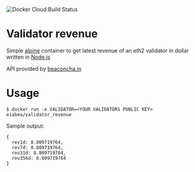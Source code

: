 ![Docker Cloud Build Status](https://img.shields.io/docker/cloud/build/eiabea/validator_revenue)

# Validator revenue

Simple [alpine](https://alpinelinux.org/) container to get latest revenue of an eth2 validator in dollar written in [Node.js](https://nodejs.org/en/)

API provided by [beaconcha.in](https://beaconcha.in/)

# Usage

```
$ docker run -e VALIDATOR=<YOUR VALIDATORS PUBLIC KEY> eiabea/validator_revenue
```

Sample output:
```
{
  rev1d: 8.809719764,
  rev7d: 8.809719764,
  rev31d: 8.809719764,
  rev356d: 8.809719764
}
```